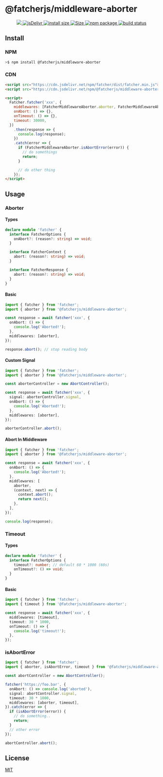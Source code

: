 # @fatcherjs/middleware-aborter

<div align="center">
  <a href="https://codecov.io/github/fatcherjs/middleware-aborter" > 
    <img src="https://codecov.io/github/fatcherjs/middleware-aborter/graph/badge.svg?token=BEJA311FY2"/> 
 </a>
  <a href="https://www.jsdelivr.com/package/npm/@fatcherjs/middleware-aboter">
    <img src="https://data.jsdelivr.com/v1/package/npm/@fatcherjs/middleware-aboter/badge?style=rounded" alt="jsDelivr">
  </a>
  <a href="https://packagephobia.com/result?p=@fatcherjs/middleware-aboter">
    <img src="https://packagephobia.com/badge?p=@fatcherjs/middleware-aboter" alt="install size">
  </a>
  <a href="https://unpkg.com/@fatcherjs/middleware-aboter">
    <img src="https://img.badgesize.io/https://unpkg.com/@fatcherjs/middleware-aboter" alt="Size">
  </a>
  <a href="https://npmjs.com/package/@fatcherjs/middleware-aboter">
    <img src="https://img.shields.io/npm/v/@fatcherjs/middleware-aboter.svg" alt="npm package">
  </a>
  <a href="https://github.com/fatcherjs/middleware-aboter/actions/workflows/ci.yml">
    <img src="https://github.com/fatcherjs/middleware-aboter/actions/workflows/ci.yml/badge.svg?branch=master" alt="build status">
  </a>
</div>

## Install

### NPM

```bash
>$ npm install @fatcherjs/middleware-aborter
```

### CDN

```html
<script src="https://cdn.jsdelivr.net/npm/fatcher/dist/fatcher.min.js"></script>
<script src="https://cdn.jsdelivr.net/npm/@fatcherjs/middleware-aborter/dist/index.min.js"></script>

<script>
  Fatcher.fatcher('xxx', {
    middlewares: [FatcherMiddlewareAborter.aborter, FatcherMiddlewareAborter.timeout],
    onAbort: () => {},
    onTimeout: () => {},
    timeout: 30000,
  })
    .then(response => {
      console.log(response);
    })
    .catch(error => {
      if (FatcherMiddlewareAborter.isAbortError(error)) {
        // do somethings
        return;
      }

      // do other thing
    });
</script>
```

## Usage

### Aborter

#### Types

```ts
declare module 'fatcher' {
  interface FatcherOptions {
    onAbort?: (reason?: string) => void;
  }

  interface FatcherContext {
    abort: (reason?: string) => void;
  }

  interface FatcherResponse {
    abort: (reason?: string) => void;
  }
}
```

#### Basic

```ts
import { fatcher } from 'fatcher';
import { aborter } from '@fatcherjs/middleware-aborter';

const response = await fatcher('xxx', {
  onAbort: () => {
    console.log('Aborted!');
  },
  middlewares: [aborter],
});

response.abort(); // stop reading body
```

#### Custom Signal

```ts
import { fatcher } from 'fatcher';
import { aborter } from '@fatcherjs/middleware-aborter';

const aborterController = new AbortController();

const response = await fatcher('xxx', {
  signal: aborterController.signal,
  onAbort: () => {
    console.log('Aborted!');
  },
  middlewares: [aborter],
});

aborterController.abort();
```

#### Abort In Middleware

```ts
import { fatcher } from 'fatcher';
import { aborter } from '@fatcherjs/middleware-aborter';

const response = await fatcher('xxx', {
  onAbort: () => {
    console.log('Aborted!');
  },
  middlewares: [
    aborter,
    (context, next) => {
      context.abort();
      return next();
    },
  ],
});

console.log(response);
```

### Timeout

#### Types

```ts
declare module 'fatcher' {
  interface FatcherOptions {
    timeout?: number; // default 60 * 1000 (60s)
    onTimeout?: () => void;
  }
}
```

#### Basic

```ts
import { fatcher } from 'fatcher';
import { timeout } from '@fatcherjs/middleware-aborter';

const response = await fatcher('xxx', {
  middlewares: [timeout],
  timeout: 30 * 1000,
  onTimeout: () => {
    console.log('timeout!');
  },
});
```

### isAbortError

```ts
import { fatcher } from 'fatcher';
import { aborter, isAbortError, timeout } from '@fatcherjs/middleware-aborter';

const abortController = new AbortController();

fatcher('https://foo.bar', {
  onAbort: () => console.log('aborted'),
  signal: abortController.signal,
  timeout: 30 * 1000,
  middlewares: [aborter, timeout],
}).catch(error => {
  if (isAbortError(error)) {
    // do something..
    return;
  }
  // other error
});

abortController.abort();
```

## License

[MIT](https://github.com/fatcherjs/middleware-aborter/blob/master/LICENSE)
